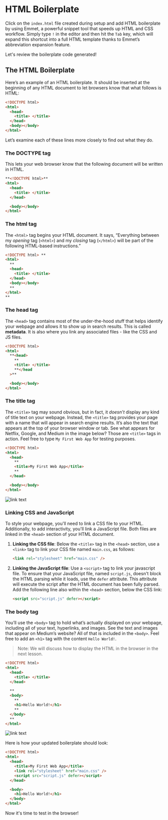 # HTML Boilerplate

Click on the `index.html` file created during setup and add HTML boilerplate by using Emmet, a powerful snippet tool that speeds up HTML and CSS workflow. Simply type `!` in the editor and then hit the `Tab` key, which will expand this shortcut into a full HTML template thanks to Emmet’s abbreviation expansion feature.

Let's review the boilerplate code generated!

## The HTML Boilerplate

Here’s an example of an HTML boilerplate. It should be inserted at the beginning of any HTML document to let browsers know that what follows is HTML:

```html
<!DOCTYPE html>
<html>
  <head>
    <title> </title>
  </head>
  <body></body>
</html>
```

Let’s examine each of these lines more closely to find out what they do.

### The DOCTYPE tag

This lets your web browser know that the following document will be written in HTML.

```html
**<!DOCTYPE html>**
<html>
  <head>
    <title> </title>
  </head>

  <body></body>
</html>
```

### The html tag

The `<html>` tag begins your HTML document. It says, “Everything between my _opening_ tag (`<html>`) and my _closing_ tag (`</html>`) will be part of the following HTML-based instructions.”

```html
<!DOCTYPE html> **
<html>
  **
  <head>
    <title> </title>
  </head>
  <body></body>
  **
</html>
**
```

### The head tag

The `<head>` tag contains most of the under-the-hood stuff that helps identify your webpage and allows it to show up in search results. This is called **metadata**. It is also where you link any associated files - like the CSS and JS files.

```html
<!DOCTYPE html>
<html>
  **<head>
    **
    <title> </title>
    **</head
  >**

  <body></body>
</html>
```

### The title tag

The `<title>` tag may sound obvious, but in fact, it _doesn’t_ display any kind of title text on your webpage. Instead, the `<title>` tag provides your page with a name that will appear in search engine results. It’s also the text that appears at the top of your browser window or tab. See what appears for Netflix, Google, and Medium in the image below? Those are `<title>` tags in action. Feel free to type `My First Web App` for testing purposes.

```html
<!DOCTYPE html>
<html>
  <head>
    **
    <title>My First Web App</title>
    **
  </head>

  <body></body>
</html>
```

![link text](https://ga-instruction.s3.amazonaws.com/assets/intro-tech/html-unit-assets/intro-to-html/title%20tag.png)

### Linking CSS and JavaScript

To style your webpage, you'll need to link a CSS file to your HTML. Additionally, to add interactivity, you'll link a JavaScript file. Both files are linked in the `<head>` section of your HTML document.

1. **Linking the CSS file**: Below the `<title>` tag in the `<head>` section, use a `<link>` tag to link your CSS file named `main.css`, as follows:

   ```html
   <link rel="stylesheet" href="main.css" />
   ```

2. **Linking the JavaScript file**: Use a `<script>` tag to link your javascript file. To ensure that your JavaScript file, named `script.js`, doesn't block the HTML parsing while it loads, use the `defer` attribute. This attribute will execute the script after the HTML document has been fully parsed. Add the following line also within the `<head>` section, below the CSS link:

   ```html
   <script src="script.js" defer></script>
   ```

### The body tag

You’ll use the `<body>` tag to hold what’s actually displayed on your webpage, including all of your text, hyperlinks, and images. See the text and images that appear on Medium’s website? All of that is included in the `<body>`. Feel free to add an `<h1>` tag with the content `Hello World!`.

> Note: We will discuss how to display the HTML in the browser in the next lesson.

```html
<!DOCTYPE html>
<html>
  <head>
    <title> </title>
  </head>

  **
  <body>
    **
    <h1>Hello World!</h1>
    **
  </body>
  **
</html>
```

![link text](https://ga-instruction.s3.amazonaws.com/assets/intro-tech/html-unit-assets/intro-to-html/body%20tag.png)

Here is how your updated boilerplate should look:

```html
<!DOCTYPE html>
<html>
  <head>
    <title>My First Web App</title>
    <link rel="stylesheet" href="main.css" />
    <script src="script.js" defer></script>
  </head>

  <body>
    <h1>Hello World!</h1>
  </body>
</html>
```

Now it's time to test in the browser!